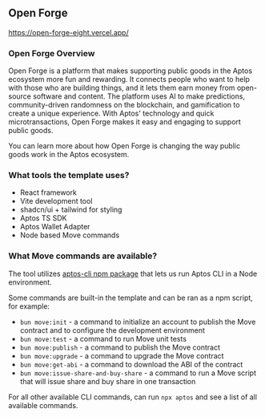 ## Open Forge

https://open-forge-eight.vercel.app/

### Open Forge Overview

Open Forge is a platform that makes supporting public goods in the Aptos ecosystem more fun and rewarding. It connects people who want to help with those who are building things, and it lets them earn money from open-source software and content. The platform uses AI to make predictions, community-driven randomness on the blockchain, and gamification to create a unique experience. With Aptos' technology and quick microtransactions, Open Forge makes it easy and engaging to support public goods.

You can learn more about how Open Forge is changing the way public goods work in the Aptos ecosystem.

### What tools the template uses?

- React framework
- Vite development tool
- shadcn/ui + tailwind for styling
- Aptos TS SDK
- Aptos Wallet Adapter
- Node based Move commands

### What Move commands are available?

The tool utilizes [aptos-cli npm package](https://github.com/aptos-labs/aptos-cli) that lets us run Aptos CLI in a Node environment.

Some commands are built-in the template and can be ran as a npm script, for example:

- `bun move:init` - a command to initialize an account to publish the Move contract and to configure the development environment
- `bun move:test` - a command to run Move unit tests
- `bun move:publish` - a command to publish the Move contract
- `bun move:upgrade` - a command to upgrade the Move contract
- `bun move:get-abi` - a command to download the ABI of the contract
- `bun move:issue-share-and-buy-share` - a command to run a Move script that will issue share and buy share in one transaction

For all other available CLI commands, can run `npx aptos` and see a list of all available commands.
